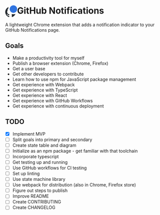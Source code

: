 # <img src="icon128.png" width="38" align="left" /> GitHub Notifications

A lightweight Chrome extension that adds a notification indicator to your
GitHub Notifications page.

## Goals

+ Make a productivity tool for myself
+ Publish a browser extension (Chrome, Firefox)
+ Get a user base
+ Get other developers to contribute
+ Learn how to use npm for JavaScript package management
+ Get experience with Webpack
+ Get experience with TypeScript
+ Get experience with React
+ Get experience with GitHub Workflows
+ Get experience with continuous deployment

## TODO

+ [x] Implement MVP
+ [ ] Split goals into primary and secondary
+ [ ] Create state table and diagram
+ [ ] Initialize as an npm package - get familiar with that toolchain
+ [ ] Incorporate typescript
+ [ ] Get testing up and running
+ [ ] Use GitHub workflows for CI testing
+ [ ] Set up linting
+ [ ] Use state machine library
+ [ ] Use webpack for distribution (also in Chrome, Firefox store)
+ [ ] Figure out steps to publish
+ [ ] Improve README
+ [ ] Create CONTRIBUTING
+ [ ] Create CHANGELOG
